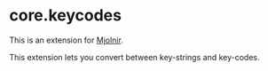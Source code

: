 # core.keycodes

This is an extension for [Mjolnir](https://github.com/mjolnir-io/mjolnir).

This extension lets you convert between key-strings and key-codes.
